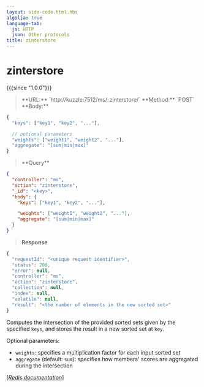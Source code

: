 ```yaml
---
layout: side-code.html.hbs
algolia: true
language-tab:
  js: HTTP
  json: Other protocols
title: zinterstore
---
```


# zinterstore

{{{since "1.0.0"}}}




<blockquote class="js">
<p>
**URL:** `http://kuzzle:7512/ms/_zinterstore/<key>`  
**Method:** `POST`  
**Body:**
</p>
</blockquote>


```js
{
  "keys": ["key1", "key2", "..."],

  // optional parameters
  "weights": ["weight1", "weight2", "..."],
  "aggregate": "[sum|min|max]"
}
```



<blockquote class="json">
<p>
**Query**
</p>
</blockquote>


```json
{
  "controller": "ms",
  "action": "zinterstore",
  "_id": "<key>",
  "body": {
    "keys": ["key1", "key2", "..."],

    "weights": ["weight1", "weight2", "..."],
    "aggregate": "[sum|min|max]"
  }
}
```

>**Response**

```javascript
{
  "requestId": "<unique request identifier>",
  "status": 200,
  "error": null,
  "controller": "ms",
  "action": "zinterstore",
  "collection": null,
  "index": null,
  "volatile": null,
  "result": "<the number of elements in the new sorted set>"
}
```

Computes the intersection of the provided sorted sets given by the specified `keys`, and stores the result in a new sorted set at `key`.

Optional parameters:

* `weights`: specifies a multiplication factor for each input sorted set
* `aggregate` (default: `sum`): specifies how members' scores are aggregated during the intersection

[[_Redis documentation_]](https://redis.io/commands/zinterstore)
